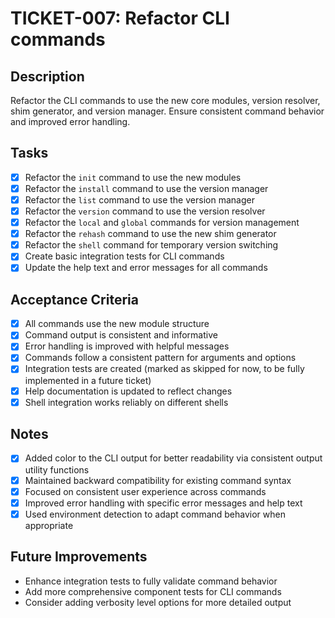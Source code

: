 # TICKET-007: Refactor CLI commands

## Description

Refactor the CLI commands to use the new core modules, version resolver, shim generator, and version manager. Ensure consistent command behavior and improved error handling.

## Tasks

- [x] Refactor the `init` command to use the new modules
- [x] Refactor the `install` command to use the version manager
- [x] Refactor the `list` command to use the version manager
- [x] Refactor the `version` command to use the version resolver
- [x] Refactor the `local` and `global` commands for version management
- [x] Refactor the `rehash` command to use the new shim generator
- [x] Refactor the `shell` command for temporary version switching
- [x] Create basic integration tests for CLI commands
- [x] Update the help text and error messages for all commands

## Acceptance Criteria

- [x] All commands use the new module structure
- [x] Command output is consistent and informative
- [x] Error handling is improved with helpful messages
- [x] Commands follow a consistent pattern for arguments and options
- [x] Integration tests are created (marked as skipped for now, to be fully implemented in a future ticket)
- [x] Help documentation is updated to reflect changes
- [x] Shell integration works reliably on different shells

## Notes

- [x] Added color to the CLI output for better readability via consistent output utility functions
- [x] Maintained backward compatibility for existing command syntax
- [x] Focused on consistent user experience across commands
- [x] Improved error handling with specific error messages and help text
- [x] Used environment detection to adapt command behavior when appropriate

## Future Improvements

- Enhance integration tests to fully validate command behavior
- Add more comprehensive component tests for CLI commands
- Consider adding verbosity level options for more detailed output
